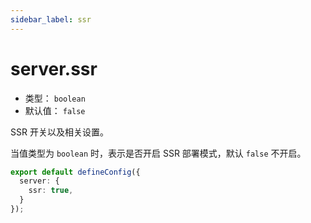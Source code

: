```yaml
---
sidebar_label: ssr
---
```


# server.ssr

* 类型： `boolean`
* 默认值： `false`

SSR 开关以及相关设置。

当值类型为 `boolean` 时，表示是否开启 SSR 部署模式，默认 `false` 不开启。

```typescript title="modern.config.ts"
export default defineConfig({
  server: {
    ssr: true,
  }
});
```

